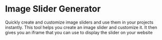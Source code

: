 # Image Slider Generator

Quickly create and customize image sliders and use them in your projects instantly.
This tool helps you create an image slider and customize it. It then gives you an iframe that you can use to display the slider on your website
